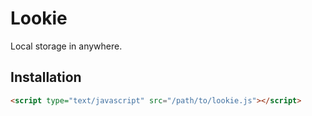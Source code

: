 # Lookie

Local storage in anywhere.

## Installation

```html
<script type="text/javascript" src="/path/to/lookie.js"></script>
```
